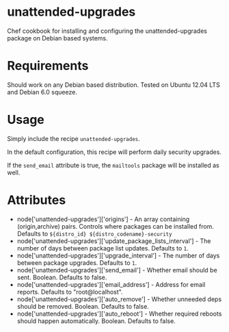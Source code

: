unattended-upgrades
===================

Chef cookbook for installing and configuring the unattended-upgrades package on Debian based systems.

Requirements
============

Should work on any Debian based distribution. Tested on Ubuntu 12.04 LTS and Debian 6.0 squeeze.

Usage
=====

Simply include the recipe `unattended-upgrades`.

In the default configuration, this recipe will perform daily security upgrades.

If the `send_email` attribute is true, the `mailtools` package will be
installed as well.

Attributes
==========

 * node['unattended-upgrades']['origins'] - 
    An array containing (origin,archive) pairs.  Controls where 
    packages can be installed from. Defaults to 
    `${distro_id} ${distro_codename}-security` 
 * node['unattended-upgrades']['update_package_lists_interval'] -
    The number of days between package list updates. Defaults to `1`.
 * node['unattended-upgrades']['upgrade_interval'] -
    The number of days between package upgrades. Defaults to `1`.
 * node['unattended-upgrades']['send_email'] -
    Whether email should be sent. Boolean.  Defaults to false.
 * node['unattended-upgrades']['email_address'] -
    Address for email reports. Defaults to "root@localhost".
 * node['unattended-upgrades']['auto_remove'] -
    Whether unneeded deps should be removed. Boolean.  Defaults to false.
 * node['unattended-upgrades']['auto_reboot'] -
    Whether required reboots should happen automatically. Boolean.  Defaults to false.
